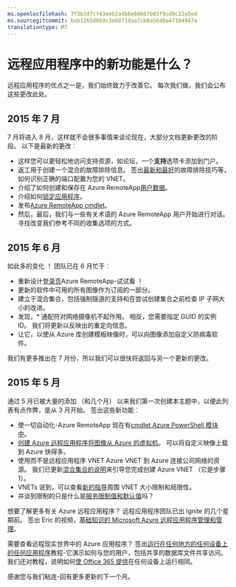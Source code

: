 ```yaml
---
ms.openlocfilehash: 7f3b3d7cf43eeb2a4b6e68667b03f9cd9c22a5ed
ms.sourcegitcommit: bab1265d669c3e6871daa7cb8a5640a47104947a
translationtype: MT
---
```


<properties 
    pageTitle="Azure 远程应用程序中的新功能是什么？"
    description="了解如何更改和对 Azure 远程应用程序所做的改进" 
    services="remoteapp" 
    documentationCenter="" 
    authors="lizap" 
    manager="mbaldwin" />

<tags 
    ms.service="remoteapp" 
    ms.workload="compute" 
    ms.tgt_pltfrm="na" 
    ms.devlang="na" 
    ms.topic="article" 
    ms.date="08/12/2015" 
    ms.author="elizapo" />



# 远程应用程序中的新功能是什么？

远程应用程序的优点之一是，我们始终致力于改善它。 每次我们做，我们会公布这些更改此处。

## 2015 年 7 月

7 月将进入 8 月，这样就不会很多事情来谈论现在，大部分文档更新更改的阶段。 以下是最新的更改︰

- 这样您可以更轻松地访问支持资源，如论坛，一个**支持**选项卡添加到门户。
- 返工用于创建一个混合的故障排除信息。 签出[最新和最好](remoteapp-hybridtrouble.md)的故障排除技巧等，如何识别正确的端口配置为您的 VNET。
- 介绍了如何创建和保存在 Azure RemoteApp[用户数据](remoteapp-upd.md)。
- 介绍如何[锁定应用程序](remoteapp-secure.md)。
- 发布[Azure RemoteApp cmdlet](https://msdn.microsoft.com/library/mt428031.aspx)。
- 然后，最后，我们与一些有关术语的 Azure RemoteApp 用户开始进行对话。 寻找改变我们参考不同的收集选项的方式。

## 2015 年 6 月

如此多的变化 ！ 团队已在 6 月忙于︰

- 重新设计[登录页](https://www.remoteapp.windowsazure.com/)Azure RemoteApp-试试看 ！ 
- 更新的软件中可用的所有图像作为订阅的一部分。
- 建立于混合集合，包括强制隧道的支持和在尝试创建集合之前检查 IP 子网大小的改进。
- 发现，* 通配符对网络摄像机不起作用。 相反，您需要指定 GUID 的实例 ID。 我们将更新以反映出的重定向信息。
- 让它，以使从 Azure 库创建模板映像时，可以向图像添加自定义防病毒软件。

我们有更多推出在 7 月份，所以我们可以很快将返回与另一个更新的更改。

## 2015 年 5 月

通过 5 月已被大量的添加 （和几个月） 以来我们第一次创建本主题中，以便此列表有点作弊，是从 3 月开始。 签出这些新功能︰

- 使一切自动化-Azure RemoteApp 现在有[cmdlet Azure PowerShell 模块中](remoteapp-tutorial-arawithpowershell.md)。 
- [创建 Azure 远程应用程序将图像从 Azure 的虚拟机](remoteapp-image-on-azurevm.md)。 可以将自定义映像上载到 Azure 快得多。
- 使用而不是远程应用程序 VNET Azure VNET 到 Azure 连接公司网络的资源。 我们已更新[混合集合的说明](remoteapp-create-hybrid-deployment.md)来引导您完成创建 Azure VNET （它是步骤 1）。
- VNETs 说到，可以查看[新的指导](remoteapp-vnetsizing.md)周围 VNET 大小限制和局限性。
- 并谈到限制的只是什么是[服务限制值和默认值](remoteapp-servicelimits.md)吗？

想要了解更多有关 Azure 远程应用程序？ 远程应用程序团队已出 Ignite 的几个星期前。 签出 Eric 的视频，[基础知识的 Microsoft Azure 远程应用程序管理和管理](http://channel9.msdn.com/Events/Ignite/2015/BRK3868)。

需要查看远程现实世界中的 Azure 应用程序？ 签出[运行在任何地方的任何设备上的任何应用程序](remoteapp-anyapp.md)教程-它演示如何与您的用户，包括共享的数据库文件共享访问。 我们还对教程，说明如何[使 Office 365 提供](remoteapp-tutorial-o365anywhere.md)在任何设备上运行相同。

感谢您与我们粘连-回有更多更新的下一个月。 